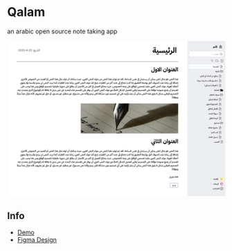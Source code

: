 # Qalam

an arabic open source note taking app  

![Demo](imgs/preview.png)
## Info
* [Demo](https://khatat.vercel.app/)
* [Figma Design](https://www.figma.com/file/51PsaeLZULJEBDkI6X9edR/%D9%82%D9%84%D9%85?node-id=535%3A3469&t=XSnpGBIRimZtBNqP-1)
